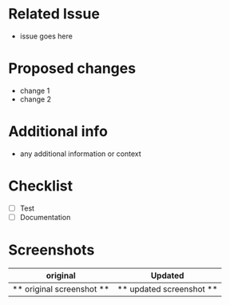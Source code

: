 # Related Issue

- issue goes here

# Proposed changes

- change 1
- change 2

# Additional info

- any additional information or context

# Checklist

- [ ] Test
- [ ] Documentation

# Screenshots

|         original          |         Updated          |
| :-----------------------: | :----------------------: |
| ** original screenshot ** | ** updated screenshot ** |
